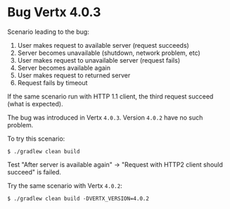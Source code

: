 # Bug Vertx 4.0.3

Scenario leading to the bug:

1. User makes request to available server (request succeeds)
2. Server becomes unavailable (shutdown, network problem, etc)
3. User makes request to unavailable server (request fails)
4. Server becomes available again
5. User makes request to returned server
6. Request fails by timeout

If the same scenario run with HTTP 1.1 client, the third request succeed (what is expected).

The bug was introduced in Vertx `4.0.3`. Version `4.0.2` have no such problem.

To try this scenario:

```shell script
$ ./gradlew clean build
```

Test "After server is available again" -> "Request with HTTP2 client should succeed" is failed.

Try the same scenario with Vertx `4.0.2`:

```shell script
$ ./gradlew clean build -DVERTX_VERSION=4.0.2
```